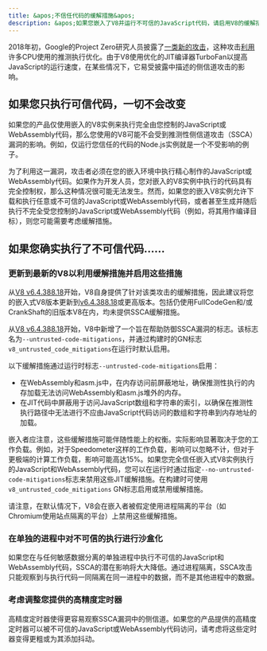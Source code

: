```yaml
---
title: &apos;不信任代码的缓解措施&apos;
description: &apos;如果您嵌入了V8并运行不可信的JavaScript代码，请启用V8的缓解措施，以帮助防御推测性侧信道攻击。&apos;
---
```

2018年初，Google的Project Zero研究人员披露了[一类新的攻击](https://googleprojectzero.blogspot.com/2018/01/reading-privileged-memory-with-side.html)，这种攻击[利用](https://security.googleblog.com/2018/01/more-details-about-mitigations-for-cpu_4.html)许多CPU使用的推测执行优化。由于V8使用优化的JIT编译器TurboFan以提高JavaScript的运行速度，在某些情况下，它易受披露中描述的侧信道攻击的影响。

## 如果您只执行可信代码，一切不会改变

如果您的产品仅使用嵌入的V8实例来执行完全由您控制的JavaScript或WebAssembly代码，那么您使用的V8可能不会受到推测性侧信道攻击（SSCA）漏洞的影响。例如，仅运行您信任的代码的Node.js实例就是一个不受影响的例子。

为了利用这一漏洞，攻击者必须在您的嵌入环境中执行精心制作的JavaScript或WebAssembly代码。如果作为开发人员，您对嵌入的V8实例中执行的代码具有完全控制权，那么这种情况很可能无法发生。然而，如果您的嵌入V8实例允许下载和执行任意或不可信的JavaScript或WebAssembly代码，或者甚至生成并随后执行不完全受您控制的JavaScript或WebAssembly代码（例如，将其用作编译目标），则您可能需要考虑缓解措施。

## 如果您确实执行了不可信代码……

### 更新到最新的V8以利用缓解措施并启用这些措施

从[V8 v6.4.388.18](https://chromium.googlesource.com/v8/v8/+/e6eddfe4d1ed9d96b453d14b84ac19769388d8b1)开始，V8自身提供了针对该类攻击的缓解措施，因此建议将您的嵌入式V8版本更新到[v6.4.388.18](https://chromium.googlesource.com/v8/v8/+/e6eddfe4d1ed9d96b453d14b84ac19769388d8b1)或更高版本。包括仍使用FullCodeGen和/或CrankShaft的旧版本V8在内，均未提供SSCA缓解措施。

从[V8 v6.4.388.18](https://chromium.googlesource.com/v8/v8/+/e6eddfe4d1ed9d96b453d14b84ac19769388d8b1)开始，V8中新增了一个旨在帮助防御SSCA漏洞的标志。该标志名为`--untrusted-code-mitigations`，并通过构建时的GN标志`v8_untrusted_code_mitigations`在运行时默认启用。

以下缓解措施通过运行时标志`--untrusted-code-mitigations`启用：

- 在WebAssembly和asm.js中，在内存访问前屏蔽地址，确保推测性执行的内存加载无法访问WebAssembly和asm.js堆外的内存。
- 在JIT代码中屏蔽用于访问JavaScript数组和字符串的索引，以确保在推测性执行路径中无法进行不应由JavaScript代码访问的数组和字符串到内存地址的加载。

嵌入者应注意，这些缓解措施可能伴随性能上的权衡。实际影响显著取决于您的工作负载。例如，对于Speedometer这样的工作负载，影响可以忽略不计，但对于更极端的计算工作负载，影响可能高达15%。如果您完全信任嵌入式V8实例执行的JavaScript和WebAssembly代码，您可以在运行时通过指定`--no-untrusted-code-mitigations`标志来禁用这些JIT缓解措施。在构建时可使用`v8_untrusted_code_mitigations` GN标志启用或禁用缓解措施。

请注意，在默认情况下，V8会在嵌入者被假定使用进程隔离的平台（如Chromium使用站点隔离的平台）上禁用这些缓解措施。

### 在单独的进程中对不可信的执行进行沙盒化

如果您在与任何敏感数据分离的单独进程中执行不可信的JavaScript和WebAssembly代码，SSCA的潜在影响将大大降低。通过进程隔离，SSCA攻击只能观察到与执行代码一同隔离在同一进程中的数据，而不是其他进程中的数据。

### 考虑调整您提供的高精度定时器

高精度定时器使得更容易观察SSCA漏洞中的侧信道。如果您的产品提供的高精度定时器可以被不可信的JavaScript或WebAssembly代码访问，请考虑将这些定时器变得更粗或为其添加抖动。
